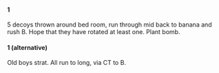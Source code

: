 #### 1
5 decoys thrown around bed room, run through mid back to banana and rush B. Hope that they have rotated at least one. Plant bomb.

#### 1 (alternative)

Old boys strat. All run to long, via CT to B.